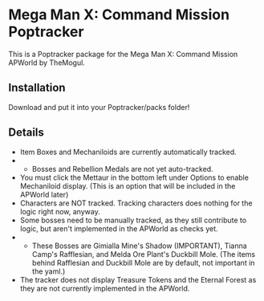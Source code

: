 # Mega Man X: Command Mission Poptracker

This is a Poptracker package for the Mega Man X: Command Mission APWorld by TheMogul.

## Installation

Download and put it into your Poptracker/packs folder!

## Details
- Item Boxes and Mechaniloids are currently automatically tracked.
- - Bosses and Rebellion Medals are not yet auto-tracked.
- You must click the Mettaur in the bottom left under Options to enable Mechaniloid display. (This is an option that will be included in the APWorld later)
- Characters are NOT tracked. Tracking characters does nothing for the logic right now, anyway.
- Some bosses need to be manually tracked, as they still contribute to logic, but aren't implemented in the APWorld as checks yet.
- - These Bosses are Gimialla Mine's Shadow (IMPORTANT), Tianna Camp's Rafflesian, and Melda Ore Plant's Duckbill Mole. (The items behind Rafflesian and Duckbill Mole are by default, not important in the yaml.)
- The tracker does not display Treasure Tokens and the Eternal Forest as they are not currently implemented in the APWorld.

